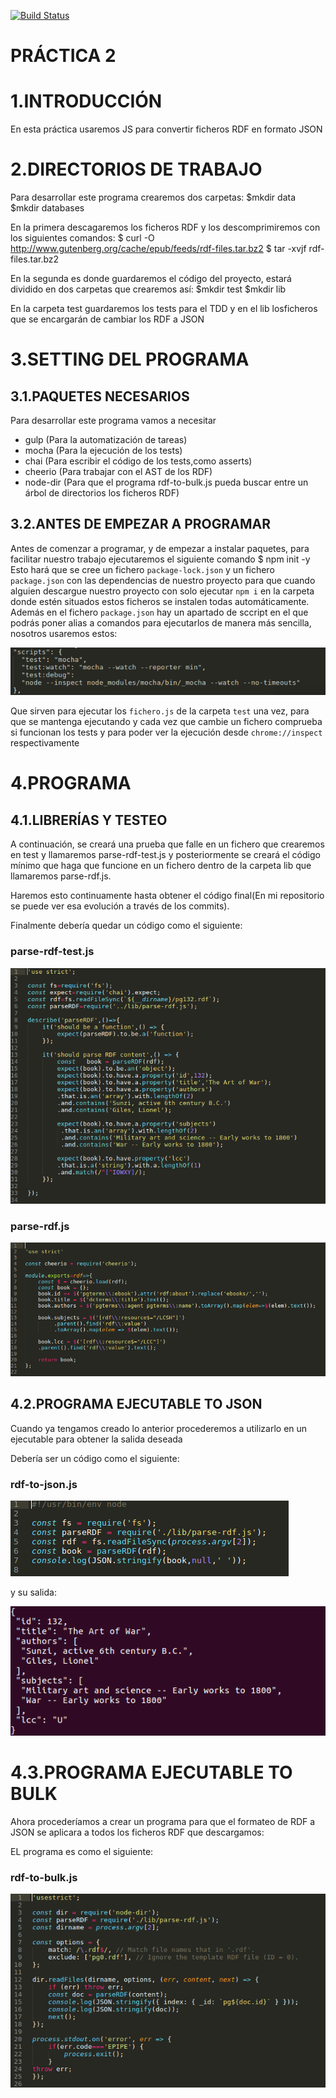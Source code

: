 [![Build Status](https://travis-ci.org/ULL-ESIT-PL-1819/p2-t1-testing-antoniochl98.svg?branch=master)](https://travis-ci.org/ULL-ESIT-PL-1819/p2-t1-testing-antoniochl98)

PRÁCTICA 2
===


# 1.INTRODUCCIÓN
En esta práctica usaremos JS para convertir ficheros RDF en formato JSON

# 2.DIRECTORIOS DE TRABAJO
Para desarrollar este programa crearemos dos carpetas:
	$mkdir data
	$mkdir databases

En la primera descagaremos los ficheros RDF y los descomprimiremos con los siguientes comandos:
	$ curl -O http://www.gutenberg.org/cache/epub/feeds/rdf-files.tar.bz2
	$ tar -xvjf rdf-files.tar.bz2

En la segunda es donde guardaremos el código del proyecto, estará dividido en dos carpetas que crearemos así:
	$mkdir test
	$mkdir lib

En la carpeta test guardaremos los tests para el TDD y en el lib losficheros que se encargarán de cambiar los RDF a JSON

# 3.SETTING DEL PROGRAMA
## 3.1.PAQUETES NECESARIOS
Para desarrollar este programa vamos a necesitar
* gulp (Para la automatización de tareas)
* mocha (Para la ejecución de los tests)
* chai (Para escribir el código de los tests,como asserts)
* cheerio (Para trabajar con el AST de los RDF)
* node-dir (Para que el programa rdf-to-bulk.js pueda buscar entre un árbol de directorios los ficheros RDF)

## 3.2.ANTES DE EMPEZAR A PROGRAMAR

Antes de comenzar a programar, y de empezar a instalar paquetes, para facilitar nuestro trabajo ejecutaremos el siguiente comando
$ npm init -y
Esto hará que se cree un fichero `package-lock.json` y un fichero `package.json` con las dependencias de nuestro proyecto para que cuando alguien descargue nuestro proyecto con solo ejecutar `npm i` en la carpeta donde estén situados estos ficheros se instalen todas automáticamente.
Además en el fichero `package.json` hay un apartado de sccript en el que podrás poner alias a comandos para ejecutarlos de manera más sencilla, nosotros usaremos estos:

![ini](./images/scripts-package.png)


Que sirven para ejecutar los `fichero.js` de la carpeta `test` una vez, para que se mantenga ejecutando y cada vez que cambie un fichero comprueba si funcionan los tests y para poder ver la ejecución desde `chrome://inspect` respectivamente


# 4.PROGRAMA
## 4.1.LIBRERÍAS Y TESTEO
A continuación, se creará una prueba que falle en un fichero que crearemos en test y llamaremos parse-rdf-test.js y posteriormente se creará el código mínimo que haga que funcione en un fichero dentro de la carpeta lib que llamaremos parse-rdf.js.

Haremos esto continuamente hasta obtener el código final(En mi repositorio se puede ver esa evolución a través de los commits).

Finalmente debería quedar un código como el siguiente:

### parse-rdf-test.js

![ini](./images/parse-rdf-test.png)

### parse-rdf.js

![ini](./images/parse-rdf.png)

## 4.2.PROGRAMA EJECUTABLE TO JSON
Cuando ya tengamos creado lo anterior procederemos a utilizarlo en un ejecutable para obtener la salida deseada

Debería ser un código como el siguiente:
### rdf-to-json.js
![ini](./images/rdf-to-json.png)

y su salida:

![ini](./images/to-json-output.png)

# 4.3.PROGRAMA EJECUTABLE TO BULK
Ahora procederíamos a crear un programa para que el formateo de RDF a JSON se aplicara a todos los ficheros RDF que descargamos:

EL programa es como el siguiente:
### rdf-to-bulk.js
![ini](./images/rdf-to-bulk.png)

